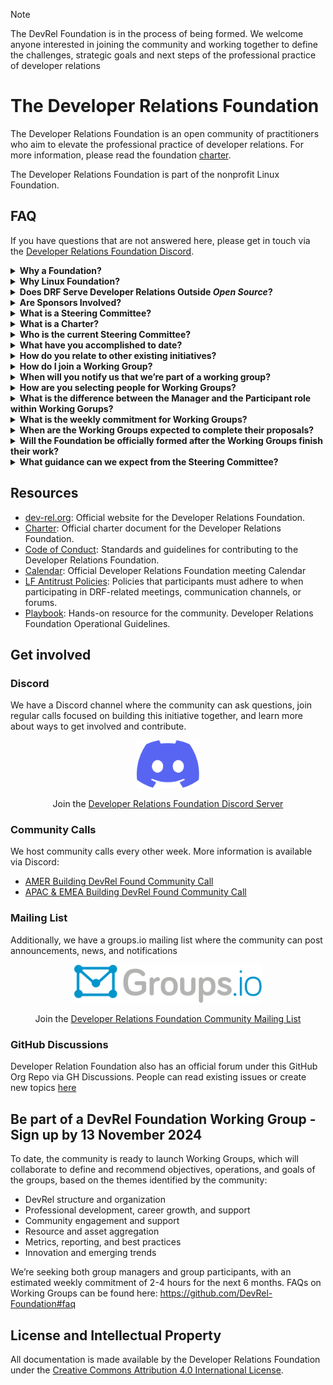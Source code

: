 > [!NOTE]
> The DevRel Foundation is in the process of being formed. We welcome anyone interested in joining the community and working together to define the challenges, strategic goals and next steps of the professional practice of developer relations

# The Developer Relations Foundation

The Developer Relations Foundation is an open community of practitioners who aim to elevate the professional practice of developer relations. For more information, please read the foundation [charter][charter].

The Developer Relations Foundation is part of the nonprofit Linux Foundation.

## FAQ

If you have questions that are not answered here, please get in touch via the [Developer Relations Foundation Discord][discord].

<details>
  <summary>
    <strong>Why a Foundation?</strong>
  </summary><br />

  The major benefit of a foundation is that it promotes participatory governance, preventing any single company from monopolizing a collaborative project. Specifically, a foundation ensures:

  - Community-driven Governance: Projects are managed by the community for the community, with contributions reviewed and accepted based on merit.

  - Open Source: Contributors can use the project's resources without fearing sudden changes in licensing or direction.

  - Impartiality: contributions to the content and direction are accepted based on their community value, regardless of their impact on any particular vendor.

  This initiative stems from a shared passion for DevRel and the recognition that the profession faces persistent challenges, such as a lack of clarity and difficulty in measuring impact. Despite significant growth in resources and organizations addressing these issues, these resources are fragmented. Our goal is to create an inclusive, community-driven entity that formally defines DevRel practices, addresses common challenges with best-in-practice resources, and attracts both individuals and organizations’ decision-makers. A foundation aims to be a trusted, credible, and expert resource, similar to professional bodies in other fields, providing training, certification, continuing education, and advocacy.
</details>

<details>
  <summary>
    <strong>Why Linux Foundation?</strong>
  </summary><br />

  This collaborative project has been hosted as a [community project][community project], with no funding involved. This means taking advantage of the governance structure, project management staff, and back-end resources that the Linux Foundation (LF) provides to all hosted projects under an unfunded model, to ensure long-term sustainability. Developer Relations Foundation is part of the LF project series, as a [non-profit 501(c)(6)](https://donorbox.org/nonprofit-blog/501c3-vs-501c6). Examples of these projects include [SPDX](https://spdx.dev/) (SBOM Standard), FOSSology, and [CHAOSS](https://chaoss.community/governance/).

  The major benefit of hosting with the LF is that it offers recognized global credibility. Specifically, the LF ensures:

  - **DevRel value outside DevRel**: Being part of a renowned and large open source foundation like the Linux Foundation enhances the project's credibility within the DevRel community and among external stakeholders and decision-makers. This recognition elevates DevRel's visibility and perceived value as a profession, demonstrating its importance and impact beyond industry peers.

  - **Level Playing Field**: Ensuring that no single company in the ecosystem can exert undue control over the project by owning the trademark.

  - **Licensing Integrity**: Protecting the licensing integrity of the collaborative project, as detailed in this [LF blog post][LF blog post].

  The LF allows individual contributors to retain copyright ownership of their contributions while providing an open source license, reflected through the Developer Certificate of Origin sign-off process.
  
  We also chose the LF to avoid reinventing the wheel. Creating something new requires tools, infrastructure, and, ideally, a lightweight process to get started and make the initiative resilient.
</details>
<details>
  <summary>
    <strong>Does DRF Serve Developer Relations Outside <em>Open Source</em>?</strong>
  </summary><br />
  Yes. The foundation operates as an open source community, but Developer Relations Foundation's scope is Developer Relations across various specializations within a company, whether or not they involve open source engagements.
  
  There are peer open source communities, like the [TODO Group](https://todogroup.org/), whose mission focuses on open source engagement and where open source Developer Relations and open source community managers typically participate. However, the TODO Group’s scope doesn’t cover non-open source aspects of Developer Relations unless they intersect with the open source engagement journey in organizations. This is a gap the DRF community might need to address in the future, collaborating with existing peer communities.

</details>
<details>
  <summary>
    <strong>Are Sponsors Involved?</strong>
  </summary><br />

 No, there are no sponsors.
 
 A sponsor organization provides financial support or funding to the initiative. **This collaborative project operates under a non-funded model which means there are no sponsor organizations involved**. Instead, the project is supported by community individuals and supporter organizations, contributing to its success through content, guidance, and expertise. Unlike sponsors, supporters do not make financial commitments.
 
</details>
<details>
  <summary>
    <strong>What is a Steering Committee?</strong>
  </summary><br />

   The Steering Committee provides oversight for the entire open collaborative project as defined in the Developer Relations Foundation [Charter (first version)][charter]. Currently, a group of volunteers has helped establish initial lightweight processes to support community-driven initiatives. These initiatives, still to be fully defined, aim to shape the day-to-day work within the Developer Relations Foundation. Leadership roles inside these initiatives will be responsible for coordinating these daily activities and may also have the responsibility to appoint other roles. These leadership roles, as well as how these initiatives will be grouped and formed, are yet to be defined by the community.
</details>
<details>
     <summary>
    <strong>What is a Charter?</strong>
  </summary><br />
  The purpose of having a charter for the Developer Relations Foundation is to help people understand its mission and scope. The DevRel Foundation Charter is a living document, allowing the community to propose changes and updates as the project evolves.
</details>
<details>
  <summary>
    <strong>Who is the current Steering Committee?</strong>
  </summary><br />
 The current Steering Committee participants are composed of tenured Developer Relations professionals who initiated this “intent to form foundation” built through the LF’s guidance and principles. A new leadership will be established once the charter and mission are in place. This process will be via elections at a future date to be determined.

  While our profession is relatively small, it is big enough that there are many really good people who can do this work. And we hope they want to! We had the initiative and time to do this, and so we feel it’s reasonable for us, just like anyone else, to take the first steps forward on building something

  Our aim has always been to thread the needle on process and progress - we wanted to get enough done that we, as a professional collective, had a base and some scaffolding from which to build, but not too much progress that folks felt we had prematurely made decisions.
</details>

<details>
  <summary>
    <strong>What have you accomplished to date?</strong>
  </summary><br />

  To date we have accomplished the following:

  - Formed an initial Steering Committee of tenured DevRel professionals with the shared goal of solving critical DevRel problems through the formation of a Foundation

  - Secured support from the Linux Foundation to have the DevRel Foundation hosted by them

  - Drafted a lightweight charter and took a first pass at organizational structure to provide the broader DevRel community with a starting point from which to work

  - Identified tools and lightweight processes get work done: Discord, GitHub, gitvote, and groups.io
  
  - Scheduled and facilitated open bi-weekly sessions to listen and learn (alternating APAC/EMEA and AMER)
</details>

<details>
  <summary>
    <strong>How do you relate to other existing initiatives?</strong>
  </summary><br />

  **This is still _a WIP answer_ and needs further discussion in the community calls and async**

  As we explored how best to address the persistent challenges faced by the practice of DevRel, the first thing we did as an interim steering committee was a survey of the existing communities and organizations, including the Developer Marketing Alliance, DevRelX(*), marketingto.dev, Devrellers and Developer Evangelists (LinkedIn groups), the DevRel Collective, DevRelCon, developerrelations.com, flyless.dev, and DevRel con Ñ.

  We found that these groups in aggregate, provide exceptional breadth and depth of resources, expertise, and community. However, whether through incentives (ex: revenue-focused) or inclusivity (ex: DevMarketing not included) none felt centralizing enough to be the hub for this initiative, which strives to be open and inclusive, as well as more than just a resource repository.

  We also know that we cannot succeed without the support, involvement, and partnership of the ecosystem of DevRel initiatives, which is why we hope that folks will feel inspired to help build a foundation that codifies the definition and best practices of DevRel; that brings together best-in-class frameworks, training, and resources in a single place; and that attracts individuals and organizations through trust, credibility, and collaboration.
  
  > (*) The DevRelX Community sunset on October 11, but the free resources they shared with the industry remain available. A massive thank you to their community members.
</details>
<details>
  <summary>
    <strong>How do I join a Working Group?</strong>
  </summary><br />
  In the Working Groups, everyone carries the water and helps out, where every participant’s contribution drives progress. Participation in the working group is open to anyone interested. People can join a working group by signing up for the specific mailing list on [dev-rel.org subgroups](https://lists.dev-rel.org/g/community/subgroups) and participating in their regular calls. Meeting notes are publicly available on the respective working group mailing lists.

  > Note: Mailing List are still being formed

  Submissions for cohort 1 of the working groups were completed on November 14, 2024. Please follow our communication channels for updates on cohort 2.
  </details>
<details>
  <summary>
    <strong>When will you notify us that we’re part of a working group?</strong>
  </summary><br />

  We plan to notify individuals by 6 December 2024, using the email shared in the sign up form. You can anticipate an email from steering-committee@dev-rel.org.
  Please note that **participation in the working group is open to anyone interested**. Once the initial group is formed, people can still join a working group at any time by signing up for the specific mailing list on [dev-rel.org subgroups](https://lists.dev-rel.org/g/community/subgroups) and participating in their regular calls. Meeting notes are publicly available on the respective working group mailing lists.

  > Note: Mailing List are still being formed
  </details>

  <details>
  <summary>
    <strong>How are you selecting people for Working Groups?</strong>
  </summary><br />

  We are forming initial groups based on expressed interest, and a willingness to commit to the DevRel Foundation [Code of Conduct](https://github.com/DevRel-Foundation/governance/blob/main/code_of_conduct.md). In addition, there will be additional screening for working group managers for demonstrated program and/or team management experience.

  Please note that **participation in the working group is open to anyone interested**. Once the initial group is formed, people can still join a working group at any time by signing up for the specific mailing list on [dev-rel.org subgroups](https://lists.dev-rel.org/g/community/subgroups) and participating in their regular calls. Meeting notes are publicly available on the respective working group mailing lists.
</details>


 <details>
  <summary>
    <strong>What is the difference between the Manager and the Participant role within Working Gorups?</strong>
  </summary><br />

  The Manager (or managers) of each working group at DRF set the meeting times, dates and agendas, facilitate the conversations, and be the point of contact with the Steering Committee. Managers of a working group can assign new Managers within the working group if requested by Participants actively involved in regular activities.
  
Participants play an active role in accomplishing the group tasks, including attending and engaging in meetings, contributing to ideas and recommendations, and taking ownership of action items identified in the meetings.
  
  In Working Groups, everyone carries the water and helps out. Shared effort creates a culture of collaboration, where every participant’s contribution drives progress. Participation in the working group is open to anyone interested. All communication channels and calls are accessible, and meeting notes are publicly available
</details>

 <details>
  <summary>
    <strong>What is the weekly commitment for Working Groups?</strong>
  </summary><br />

   We anticipate that, between meetings and asynchronous work, that the working group commitment will be an average of 2-4 hours a week. Managers and participants can collectively decide what schedule works best for them as outlined on the expected commitment can be found [here](https://github.com/orgs/DevRel-Foundation/projects/7/views/1?pane=issue&itemId=82204557&issue=DevRel-Foundation%7Cgovernance%7C100).

  Criteria for manager selection can be found [here](https://github.com/DevRel-Foundation/governance/issues/99).

  Criteria for working group members can be found [here](https://github.com/DevRel-Foundation/governance/issues/100). 
</details>

<details>
  <summary>
    <strong>When are the Working Groups expected to complete their proposals?</strong>
  </summary><br />

  We aim to have groups deliver their initial proposals including their initial charter, goals, deliverables, milestones and meeting cadence by February 3, 2025. Further details can be found at this [link](https://github.com/DevRel-Foundation/governance/issues/104).
  </details>
  
  <details>
  <summary>
    <strong>Will the Foundation be officially formed after the Working Groups finish their work?</strong>
  </summary><br />

  The official formation of the foundation will be based on administrative milestones, including work group and governance progress, to ensure a smooth transition of organizational leadership. Milestones will include: 
1. Working group managers assigned
2. Working groups formed with regular calls started
3. Steering Committee election process determined
</details>

 <details>
  <summary>
    <strong>What guidance can we expect from the Steering Committee?</strong>
  </summary><br />

  The Steering Committee will provide expectations, timelines, tools, and regular check-ins for group leads. In addition, we’ll be available via the [Discord community](https://discord.com/channels/1255563562449899573/1286611262989533255) for questions as they arise.
</details>





## Resources

* [dev-rel.org](https://dev-rel.org): Official website for the Developer Relations Foundation.
* [Charter][charter]: Official charter document for the Developer Relations Foundation.
* [Code of Conduct][Code of Conduct]: Standards and guidelines for contributing to the Developer Relations Foundation.
* [Calendar][calendar]: Official Developer Relations Foundation meeting Calendar
* [LF Antitrust Policies][LF Antitrust Policies]: Policies that participants must adhere to when participating in DRF-related meetings, communication channels, or forums.
* [Playbook][Playbook]: Hands-on resource for the community. Developer Relations Foundation Operational Guidelines.

## Get involved

### Discord

We have a Discord channel where the community can ask questions, join regular calls focused on building this initiative together, and learn more about ways to get involved and contribute.

<p align="center">
  <a href="https://discord.gg/ukMnmFjw43">
    <img src="images/discord.svg" width="100" alt="Join the Developer Relations Foundation Discord" />
  <a>
</p>
<p align="center">
  Join the <a href="https://discord.gg/ukMnmFjw43">Developer Relations Foundation Discord Server</a>
</p>

### Community Calls

We host community calls every other week. More information is available via Discord:

- [AMER Building DevRel Found Community Call](https://discord.com/events/1255563562449899573/1260162136035033128)
- [APAC & EMEA Building DevRel Found Community Call](https://discord.com/events/1255563562449899573/1267559792029991084)

### Mailing List
Additionally, we have a groups.io mailing list where the community can post announcements, news, and notifications


<p align="center">
  <a href="https://lists.dev-rel.org/g/community">
    <img src="images/groupsio.png" width="300" alt="Join the Developer Relations Foundation Community Mailing List" />
  <a>
</p>
<p align="center">
  Join the <a href="https://lists.dev-rel.org/g/community">Developer Relations Foundation Community Mailing List</a>
</p>

### GitHub Discussions

Developer Relation Foundation also has an official forum under this GitHub Org Repo via GH Discussions. People can read existing issues or create new topics [here](https://github.com/DevRel-Foundation/governance/discussions)

## Be part of a DevRel Foundation Working Group - Sign up by 13 November 2024

To date, the community is ready to launch Working Groups, which will collaborate to define and recommend objectives, operations, and goals of the groups, based on the themes identified by the community:

- DevRel structure and organization
- Professional development, career growth, and support
- Community engagement and support
- Resource and asset aggregation
- Metrics, reporting, and best practices
- Innovation and emerging trends

We’re seeking both group managers and group participants, with an estimated weekly commitment of 2-4 hours for the next 6 months. FAQs on Working Groups can be found here: https://github.com/DevRel-Foundation#faq

## License and Intellectual Property

All documentation is made available by the Developer Relations Foundation under the [Creative Commons Attribution 4.0 International License](http://creativecommons.org/licenses/by/4.0/).

[charter]: https://github.com/DevRel-Foundation/governance/blob/main/Technical_Charter_v1.0.adoc
[calendar]:https://lists.dev-rel.org/g/community/calendar
[discord]: https://discord.gg/ukMnmFjw43
[contact-form]: https://bit.ly/3RwwhQ1
[LF blog post]: https://www.linuxfoundation.org/blog/how-open-source-foundations-protect-the-licensing-integrity-of-open-source-projects
[community project]: https://www.linuxfoundation.org/projects/hosting
[Code of Conduct]: https://github.com/DevRel-Foundation/governance/blob/main/code_of_conduct.md
[survey]: https://docs.google.com/forms/d/e/1FAIpQLSd1_z1JP7VTOAt6FQBcG7iwHSXFX6JbgRnVtk7WuVBBAMXHmg/viewform
[LF Antitrust Policies]: https://www.linuxfoundation.org/legal/antitrust-policy
[Playbook]:https://github.com/DevRel-Foundation/governance?tab=readme-ov-file#our-playbook---operational-guidelines
